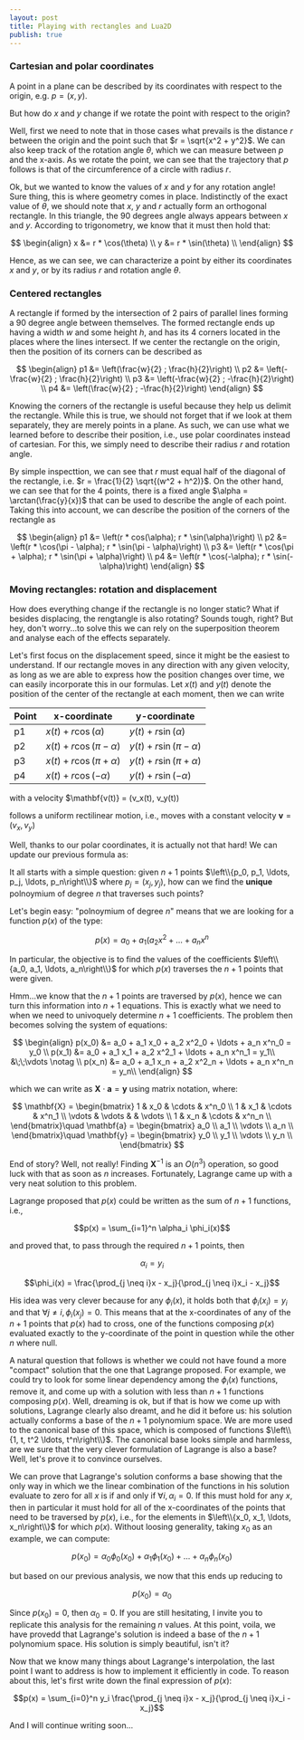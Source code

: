 ```yaml
---
layout: post
title: Playing with rectangles and Lua2D
publish: true
---
```


### Cartesian and polar coordinates

A point in a plane can be described by its coordinates with respect to the origin, e.g. $p = (x, y)$. 

But how do $x$ and $y$ change if we rotate the point with respect to the origin? 

Well, first we need to note that in those cases what prevails is the distance $r$ between the origin and the point such that $r = \sqrt{x^2 + y^2}$. We can also keep track of the rotation angle $\theta$, which we can measure between $p$ and the x-axis. As we rotate the point, we can see that the trajectory that $p$ follows is that of the circumference of a circle with radius $r$.

Ok, but we wanted to know the values of $x$ and $y$ for any rotation angle! Sure thing, this is where geometry comes in place. Indistinctly of the exact value of $\theta$, we should note that $x$, $y$ and $r$ actually form an orthogonal rectangle. In this triangle, the 90 degrees angle always  appears between $x$ and $y$. According to trigonometry, we know that it must then hold that:

$$
\begin{align}
x &= r * \cos(\theta) \\
y &= r * \sin(\theta) \\
\end{align}
$$

Hence, as we can see, we can characterize a point by either its coordinates $x$ and $y$, or by its radius $r$ and rotation angle $\theta$.

### Centered rectangles

A rectangle if formed by the intersection of 2 pairs of parallel lines forming a 90 degree angle between themselves. The formed rectangle ends up having a width $w$ and some height $h$, and has its 4 corners located in the places where the lines intersect. If we center the rectangle on the origin, then the position of its corners can be described as

$$
\begin{align}
p1 &= \left(\frac{w}{2} ; \frac{h}{2}\right) \\
p2 &= \left(-\frac{w}{2} ; \frac{h}{2}\right) \\
p3 &= \left(-\frac{w}{2} ; -\frac{h}{2}\right) \\
p4 &= \left(\frac{w}{2}  ; -\frac{h}{2}\right)
\end{align}
$$

Knowing the corners of the rectangle is useful because they help us delimit the rectangle. While this is true, we should not forget that if we look at them separately, they are merely points in a plane. As such, we can use what we learned before to describe their position, i.e., use polar coordinates instead of cartesian. For this, we simply need to describe their radius $r$ and rotation angle. 

By simple inspecttion, we can see that $r$ must equal half of the diagonal of the rectangle, i.e. $r = \frac{1}{2} \sqrt{(w^2 + h^2)}$. On the other hand, we can see that for the 4 points, there is a fixed angle $\alpha = \arctan(\frac{y}{x})$ that can be used to describe the angle of each point. Taking this into account, we can describe the position of the corners of the rectangle as 

$$
\begin{align}
p1 &= \left(r * cos(\alpha); r * \sin(\alpha)\right) \\
p2 &= \left(r * \cos(\pi - \alpha); r * \sin(\pi - \alpha)\right) \\
p3 &= \left(r * \cos(\pi + \alpha); r * \sin(\pi + \alpha)\right) \\
p4 &= \left(r * \cos(-\alpha); r * \sin(-\alpha)\right)
\end{align}
$$

### Moving rectangles: rotation and displacement

How does everything change if the rectangle is no longer static? What if besides displacing, the rengtangle is also rotating? Sounds tough, right? But hey, don't worry...to solve this we can rely on the superposition theorem and analyse each of the effects separately.

Let's first focus on the displacement speed, since it might be the easiest to understand. If our rectangle moves in any direction with any given velocity, as long as we are able to express how the position changes over time, we can easily incorporate this in our formulas. Let $x(t)$ and $y(t)$ denote the position of the center of the rectangle at each moment, then we can write

<!---
$$
\begin{align}
p1 &= \left(x(t) + r * cos(\alpha); y(t) + r * \sin(\alpha)\right)\\
p2 &= \left(x(t) + r * \cos(\pi - \alpha); y(t) + r * \sin(\pi - \alpha)\right) \\
p3 &= \left(x(t) + r * \cos(\pi + \alpha); y(t) + r * \sin(\pi + \alpha)\right) \\
p4 &= \left(x(t) + r * \cos(-\alpha); y(t) + r * \sin(-\alpha)\right)
\end{align}
$$
-->

| Point | x-coordinate                 | y-coordinate                 |
|-------|-----------------------------|-----------------------------|
| p1    | $x(t) + r \cos(\alpha)$     | $y(t) + r \sin(\alpha)$     |
| p2    | $x(t) + r \cos(\pi - \alpha)$ | $y(t) + r \sin(\pi - \alpha)$ |
| p3    | $x(t) + r \cos(\pi + \alpha)$ | $y(t) + r \sin(\pi + \alpha)$ |
| p4    | $x(t) + r \cos(-\alpha)$    | $y(t) + r \sin(-\alpha)$    |

with a velocity $\mathbf{v(t)} = (v_x(t), v_y(t))

follows a uniform rectilinear motion, i.e., moves with a constant velocity $\mathbf{v} = (v_x, v_y)$

Well, thanks to our polar coordinates, it is actually not that hard! We can update our previous formula as:


It all starts with a simple question: given $n + 1$ points $\left\\{p_0, p_1, \ldots, p_j, \ldots,  p_n\right\\}$ where $p_j = (x_j, y_j)$, how can we find the **unique** polnoymium of degree $n$ that traverses such points?

Let's begin easy: "polnoymium of degree $n$" means that we are looking for a function $p(x)$ of the type:

$$p(x) = a_0 + a_1 ( a_2 x^2 + \ldots + a_n x^n$$

In particular, the objective is to find the values of the coefficients $\left\\{a_0, a_1, \ldots, a_n\right\\}$ for which $p(x)$ traverses the $n +1$ points that were given.

Hmm...we know that the $n + 1$ points are traversed by $p(x)$, hence we can turn this information into $n + 1$ equations. This is exactly what we need to when we need to univoquely determine $n + 1$ coefficients. The problem then becomes solving the system of equations:

$$
\begin{align}
p(x_0) &= a_0 + a_1 x_0 + a_2 x^2_0 + \ldots + a_n x^n_0 = y_0 \\
p(x_1) &= a_0 + a_1 x_1 + a_2 x^2_1 + \ldots + a_n x^n_1 = y_1\\
&\;\;\vdots \notag \\
p(x_n) &= a_0 + a_1 x_n + a_2 x^2_n + \ldots + a_n x^n_n = y_n\\
\end{align}
$$

which we can write as $\mathbf{X} \cdot \mathbf{a} = \mathbf{y}$ using matrix notation, where:

$$
\mathbf{X} = \begin{bmatrix}
1 & x_0 & \cdots & x^n_0 \\
1 & x_1 & \cdots & x^n_1 \\
\vdots & \vdots & & \vdots \\
1 & x_n & \cdots & x^n_n \\
\end{bmatrix}\quad
\mathbf{a}  = \begin{bmatrix}
a_0 \\
a_1 \\
\vdots \\
a_n \\
\end{bmatrix}\quad
\mathbf{y}  = \begin{bmatrix}
y_0 \\
y_1 \\
\vdots \\
y_n \\
\end{bmatrix}
$$

End of story? Well, not really! Finding $\mathbf{X}^{-1}$ is an $O(n^3)$ operation, so good luck with that as soon as $n$ increases. Fortunately, Lagrange came up with a very neat solution to this problem.

Lagrange proposed that $p(x)$ could be written as the sum of $n + 1$ functions, i.e., 

$$p(x) = \sum_{i=1}^n \alpha_i \phi_i(x)$$

and proved that, to pass through the required $n + 1$ points, then

$$\alpha_i = y_i$$

$$\phi_i(x) = \frac{\prod_{j \neq i}x - x_j}{\prod_{j \neq i}x_i - x_j}$$

His idea was very clever because for any $\phi_i(x)$, it holds both that $\phi_i(x_i) = y_i$ and that $\forall j \neq i, \, \phi_i(x_j) = 0$. This means that at the x-coordinates of any of the $n + 1$ points that $p(x)$ had to cross, one of the functions composing $p(x)$ evaluated exactly to the y-coordinate of the point in question while the other $n$ where null.

A natural question that follows is whether we could not have found a more "compact" solution that the one that Lagrange proposed. For example, we could try to look for some linear dependency among the $\phi_i(x)$ functions, remove it, and come up with a solution with less than $n + 1$ functions composing $p(x)$. Well, dreaming is ok, but if that is how we come up with solutions, Lagrange clearly also dreamt, and he did it before us: his solution actually conforms a base of the $n + 1$ polynomium space. We are more used to the canonical base of this space, which is composed of functions $\left\\{1, t, t^2 \ldots, t^n\right\\}$. The canonical base looks simple and harmless, are we sure that the very clever formulation of Lagrange is also a base? Well, let's prove it to convince ourselves.

We can prove that Lagrange's solution conforms a base showing that the only way in which we the linear combination of the functions in his solution evaluate to zero for all $x$ is if and only if $\forall i, \alpha_i = 0$. If this must hold for any $x$, then in particular it must hold for all of the x-coordinates of the points that need to be traversed by $p(x)$, i.e., for the elements in $\left\\{x_0, x_1, \ldots, x_n\right\\}$ for which $p(x)$. Without loosing generality, taking $x_0$ as an example, we can compute: 

$$p(x_0) = \alpha_0 \phi_0(x_0) + \alpha_1 \phi_1(x_0) + \ldots + \alpha_n \phi_n(x_0)$$

but based on our previous analysis, we now that this ends up reducing to

$$p(x_0) = \alpha_0$$

Since $p(x_0) = 0$, then $\alpha_0 = 0$. If you are still hesitating, I invite you to replicate this analysis for the remaining $n$ values. At this point, voila, we have provedd that Lagrange's solution is indeed a base of the $n + 1$ polynomium space. His solution is simply beautiful, isn't it?

Now that we know many things about Lagrange's interpolation, the last point I want to address is how to implement it efficiently in code. To reason about this, let's first write down the final expression of $p(x)$:

$$p(x) = \sum_{i=0}^n y_i \frac{\prod_{j \neq i}x - x_j}{\prod_{j \neq i}x_i - x_j}$$

And I will continue writing soon...
